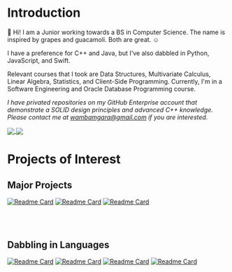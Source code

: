 # Introduction

👋 Hi! I am a Junior working towards a BS in Computer Science. The name is inspired by grapes and guacamoli. Both are great. :relaxed:

I have a preference for C++ and Java, but I've also dabbled in Python, JavaScript, and Swift. 

Relevant courses that I took are Data Structures, Multivariate Calculus, Linear Algebra, Statistics, and Client-Side Programming. Currently, I'm in a Software Engineering and Oracle Database Programming course.

*I have privated repositories on my GitHub Enterprise account that demonstrate a SOLID design principles and advanced C++ knowledge. Please contact me at wambamgara@gmail.com if you are interested.*


<!-- Some HTML for the Widgets Layout -->
<!-- Themes were chosen, to the best of my ability, by 508 Compliance and accessibility design standards -->

<!-- Github Stats Widget
       !-- provided by https://github.com/anuraghazra/github-readme-stats#responsive-card-theme
       !-- Made responsive to different background themes for better contrast,
       !-- and aligned with Github Language Widget.
      -->
<a href="https://github.com/anuraghazra/convoychat">
  <picture>
  <source align="center" srcset="https://github-readme-stats.vercel.app/api?username=grapemoli&show_icons=true&hide_border=true&theme=flag-india"
        media="(prefers-color-scheme: dark)" />
  <source align="center" srcset="https://github-readme-stats.vercel.app/api?username=grapemoli&show_icons=true&hide_border=true&theme=onedark"
        media="(prefers-color-scheme: light), (prefers-color-scheme: no-preference)" />
  <img align="center" src="https://github-readme-stats.vercel.app/api?username=grapemoli&show_icons=true&hide_border=true&theme=onedark"
        media="" />
  </picture>
</a>
     
<!-- Github Language Widget
       !-- provided by https://github.com/anuraghazra/github-readme-stats#responsive-card-theme
       !-- Made responsive to different browser themes.
        -->
<a href="https://github.com/anuraghazra/convoychat">
  <picture>
  <source align="center" srcset="https://github-readme-stats.vercel.app/api/top-langs/?username=grapemoli&show_icons=true&layout=compact&hide_border=true&theme=flag-india"
        media="(prefers-color-scheme: dark)" />
  <source align="center" srcset="https://github-readme-stats.vercel.app/api/top-langs/?username=grapemoli&show_icons=true&hide_border=true&layout=compact&theme=dracula"
        media="(prefers-color-scheme: light), (prefers-color-scheme: no-preference)" />
  <img align="center" src="https://github-readme-stats.vercel.app/api/top-langs/?username=grapemoli&show_icons=true&layout=compact&hide_border=true&theme=dracula"
        media="" />
  </picture>
</a>



# Projects of Interest
## Major Projects
[![Readme Card](https://github-readme-stats.vercel.app/api/pin/?username=grapemoli&repo=PokeDex&show_owner=true&theme=swift)](https://github.com/grapemoli/PokeDex)
[![Readme Card](https://github-readme-stats.vercel.app/api/pin/?username=grapemoli&repo=MGOT&show_owner=true&theme=swift)](https://github.com/grapemoli/MGOT)
[![Readme Card](https://github-readme-stats.vercel.app/api/pin/?username=grapemoli&repo=spellChecker&show_owner=true&theme=swift)](https://github.com/grapemoli/spellChecker)

<br><br>
## Dabbling in Languages
[![Readme Card](https://github-readme-stats.vercel.app/api/pin/?username=grapemoli&repo=horseRaceSwift&show_owner=true&theme=vue )](https://github.com/grapemoli/horseRaceSwift)
[![Readme Card](https://github-readme-stats.vercel.app/api/pin/?username=grapemoli&repo=horseRaceVB&show_owner=true&theme=vue )](https://github.com/grapemoli/horseRaceVB)
[![Readme Card](https://github-readme-stats.vercel.app/api/pin/?username=grapemoli&repo=missingNumber&show_owner=true&theme=vue )](https://github.com/grapemoli/missingNumber)
[![Readme Card](https://github-readme-stats.vercel.app/api/pin/?username=grapemoli&repo=javaProblems&show_owner=true&theme=vue )](https://github.com/grapemoli/javaProblems)
